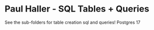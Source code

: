 # Paul Haller - SQL Tables + Queries
See the sub-folders for table creation sql and queries! 
Postgres 17
